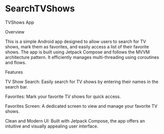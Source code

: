 # SearchTVShows
TVShows App

Overview

This is a simple Android app designed to allow users to search for TV shows, mark them as favorites, and easily access a list of their favorite shows. The app is built using Jetpack Compose and follows the MVVM architecture pattern. It efficiently manages multi-threading using coroutines and flows.


Features

TV Show Search: 
Easily search for TV shows by entering their names in the search bar.

Favorites: Mark your favorite TV shows for quick access.

Favorites Screen: A dedicated screen to view and manage your favorite TV shows.

Clean and Modern UI: Built with Jetpack Compose, the app offers an intuitive and visually appealing user interface.
